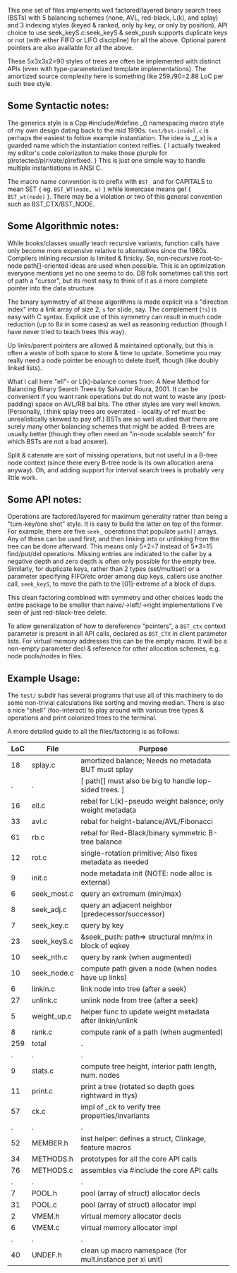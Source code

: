 This one set of files implements well factored/layered binary search trees
(BSTs) with 5 balancing schemes (none, AVL, red-black, L(k), and splay) and 3
indexing styles (keyed & ranked, only by key, or only by position).  API choice
to use seek\_keyS.c:seek\_keyS & seek\_push supports duplicate keys or not (with
either FIFO or LIFO discipline) for all the above.  Optional parent pointers are
also available for all the above.

These 5x3x3x2=90 styles of trees are often be implemented with distinct APIs
(even with type-parameterized template implementations).  The amortized source
complexity here is something like 259./90=2.88 LoC per such tree style.

Some Syntactic notes:
--------------------
The generics style is a Cpp #include/#define \_() namespacing macro style of my
own design dating back to the mid 1990s.  `test/bst-insdel.c` is perhaps the
easiest to follow example instantiation.  The idea is \_(\_x) is a guarded name
which the instantiation context reifies. { I actually tweaked my editor's code
colorization to make those p)urple for p)rotected/p)rivate/p)refixed. }  This is
just one simple way to handle multiple instantiations in ANSI C.

The macro name convention is to prefix with `BST_` and for CAPITALS to mean SET
{ eg. `BST_WT(node, w)` } while lowercase means get { `BST_wt(node)` }.  There
may be a violation or two of this general convention such as BST\_CTX/BST\_NODE.

Some Algorithmic notes:
----------------------
While books/classes usually teach recursive variants, function calls have only
become more expensive relative to alternatives since the 1980s.  Compilers
inlining recursion is limited & finicky.  So, non-recursive root-to-node
path[]-oriented ideas are used when possible.  This is an optimization everyone
mentions yet no one seems to do.  DB folk sometimes call this sort of path a
"cursor", but its most easy to think of it as a more complete pointer into the
data structure.

The binary symmetry of all these algorithms is made explicit via a "direction
index" into a link array of size 2, `s` for s)ide, say.  The complement (`!s`)
is easy with C syntax.  Explicit use of this symmetry can result in much code
reduction (up to 8x in some cases) as well as reasoning reduction (though I have
never tried to teach trees this way).

Up links/parent pointers are allowed & maintained optionally, but this is often
a waste of both space to store & time to update.  Sometime you may really need a
node pointer be enough to delete itself, though (like doubly linked lists).

What I call here "ell"- or L(k)-balance comes from: A New Method for Balancing
Binary Search Trees by Salvador Roura, 2001.  It can be convenient if you want
rank operations but do not want to waste any (post-padding) space on AVL/RB bal
bits.  The other styles are very well known. (Personally, I think splay trees
are overrated - locality of ref must be unrealistically skewed to pay off.)
BSTs are so well studied that there are surely many other balancing schemes that
might be added.  B-trees are usually better (though they often need an "in-node
scalable search" for which BSTs are not a bad answer).

Split & catenate are sort of missing operations, but not useful in a B-tree node
context (since there every B-tree node is its own allocation arena anyway).
Oh, and adding support for interval search trees is probably very little work.

Some API notes:
--------------
Operations are factored/layered for maximum generality rather than being a
"turn-key/one shot" style.  It is easy to build the latter on top of the former.
For example, there are five `seek_` operations that populate `path[]` arrays.
Any of these can be used first, and then linking into or unlinking from the tree
can be done afterward.  This means only 5+2=7 instead of 5\*3=15 find/put/del
operations.  Missing entries are indicated to the caller by a negative depth and
zero depth is often only possible for the empty tree.  Similarly, for duplicate
keys, rather than 2 types (set/multiset) or a parameter specifying FIFO/etc
order among dup keys, callers use another call, `seek_keyS`, to move the path to
the [01]-extreme of a block of dups.

This clean factoring combined with symmetry and other choices leads the entire
package to be smaller than naive/-\>left/-\>right implementations I've seen of
just red-black-tree delete.

To allow generalization of how to dereference "pointers", a `BST_ctx` context
parameter is present in all API calls, declared as `BST_CTX` in client parameter
lists.  For virtual memory addresses this can be the empty macro.  It will be a
non-empty parameter decl & reference for other allocation schemes, e.g. node
pools/nodes in files.

Example Usage:
-------------
The `test/` subdir has several programs that use all of this machinery to do
some non-trivial calculations like sorting and moving median.  There is also a
nice "shell" (foo-interact) to play around with various tree types & operations
and print colorized trees to the terminal.

A more detailed guide to all the files/factoring is as follows:

LoC | File         | Purpose
----|--------------|---------------------------------------------------------
 18 | splay.c      | amortized balance; Needs no metadata BUT must splay
  . | .            | [ path[] must also be big to handle lop-sided trees. ]
 16 | ell.c        | rebal for L(k)-pseudo weight balance; only weight metadata
 33 | avl.c        | rebal for height-balance/AVL/Fibonacci
 61 | rb.c         | rebal for Red-Black/binary symmetric B-tree balance
 12 | rot.c        | single-rotation primitive; Also fixes metadata as needed
  9 | init.c       | node metadata init (NOTE: node alloc is external)
  6 | seek\_most.c | query an extremum (min/max)
  8 | seek\_adj.c  | query an adjacent neighbor (predecessor/successor)
  7 | seek\_key.c  | query by key
 23 | seek\_keyS.c | &seek\_push: path=> structural mn/mx in block of eqkey
 10 | seek\_nth.c  | query by rank (when augmented)
 10 | seek\_node.c | compute path given a node (when nodes have up links)
  6 | linkin.c     | link node into tree (after a seek)
 27 | unlink.c     | unlink node from tree (after a seek)
  5 | weight\_up.c | helper func to update weight metadata after linkin/unlink
  8 | rank.c       | compute rank of a path (when augmented)
259 | total        | .
  . | .            | .
  9 | stats.c      | compute tree height, interior path length, num. nodes
 11 | print.c      | print a tree (rotated so depth goes rightward in ttys)
 57 | ck.c         | impl of \_ck to verify tree properties/invariants
  . | .            | .
 52 | MEMBER.h     | inst helper: defines a struct, Clinkage, feature macros
 34 | METHODS.h    | prototypes for all the core API calls
 76 | METHODS.c    | assembles via #include the core API calls
  . | .            | .
  7 | POOL.h       | pool (array of struct) allocator decls
 31 | POOL.c       | pool (array of struct) allocator impl
  2 | VMEM.h       | virtual memory allocator decls
  6 | VMEM.c       | virtual memory allocator impl
  . | .            | .
 40 | UNDEF.h      | clean up macro namespace (for mult.instance per xl unit)
